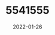 ---
title: 5541555
date: 2022-01-26
draft: false
name: 甘城なつき
img_url: https://ae05.alicdn.com/kf/H4758154012d1405ca6f9125e7d7a64ebN.png
original_fn: DSCF0454.jpg
tags:
- 甘城なつき

---